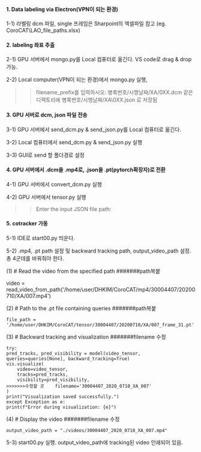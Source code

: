 #### 1. Data labeling via Electron(VPN이 되는 환경)

1-1) 라벨링 dcm 파일, single 프레임은 Sharpoint의 엑셀파일 참고 (eg. CoroCAT\LAO_file_paths.xlsx)

#### 2. labeling 좌표 추출

2-1) GPU 서버에서 mongo.py를 Local 컴퓨터로 옮긴다. VS code로 drag & drop 가능.

2-2) Local computer(VPN이 되는 환경)에서 mongo.py 실행, 

>> filename_prefix를 입력하시오: 병록번호/시행날짜/XA/0XX.dcm
>> 같은 디렉토리에 병록번호/시행날짜/XA\0XX.json 로 저장됨

#### 3. GPU 서버로 dcm, json 파일 전송

3-1) GPU 서버에서 send_dcm.py & send_json.py를 Local 컴퓨터로 옮긴다.

3-2) Local 컴퓨터에서 send_dcm.py & send_json.py 실행 

3-3) GUI로 send 할 폴더경로 설정

#### 4. GPU 서버에서 .dcm을 .mp4로, .json을 .pt(pytorch확장자)로 전환

4-1) GPU 서버에서 convert_dcm.py 실행

4-2) GPU 서버에서 tensor.py 실행
>> Enter the input JSON file path: 

#### 5. cotracker 가동

5-1) IDE로 start00.py 띄운다.

5-2) .mp4, .pt path 설정 및 backward tracking path, output_video_path 설정. 총 4군데를 바꿔줘야 한다.

(1) 
    # Read the video from the specified path
    #######path복붙

video = read_video_from_path('/home/user/DHKIM/CoroCAT/mp4/30004407/20200710/XA/007.mp4')

(2) 
    # Path to the .pt file containing queries
    #######path복붙

    file_path = '/home/user/DHKIM/CoroCAT/tensor/30004407/20200710/XA/007_frame_31.pt'

(3)
    # Backward tracking and visualization
    #######filename 수정

    try:
    pred_tracks, pred_visibility = model(video_tensor, queries=queries[None], backward_tracking=True)
    vis.visualize(
        video=video_tensor,
        tracks=pred_tracks,
        visibility=pred_visibility,
    >>>>>>>수정할 곳    filename='30004407_2020_0710_XA_007'
    )
    print("Visualization saved successfully.")
    except Exception as e:
    print(f"Error during visualization: {e}")

(4) 
    # Display the video
    #######filename 수정

    output_video_path = "./videos/30004407_2020_0710_XA_007.mp4"

5-3) start00.py 실행. output_video_path에 tracking된 video 인쇄되어 있음.
